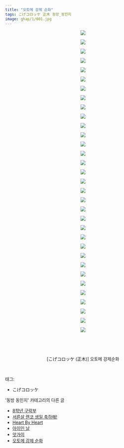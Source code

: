 ```yaml
---
title: "오토메 강제 순화"
tags: こげコロッケ 正木 동방_동인지
image: ghap/1/001.jpg
---
```

<div class="article">
<p style="text-align: center; clear: none; float: none;"><img src="{{ site.nasurl }}/ghap/1/001.jpg"/></p>
<p style="text-align: center; clear: none; float: none;"><img src="{{ site.nasurl }}/ghap/1/002.jpg"/></p>
<p style="text-align: center; clear: none; float: none;"><img src="{{ site.nasurl }}/ghap/1/003.jpg"/></p>
<p style="text-align: center; clear: none; float: none;"><img src="{{ site.nasurl }}/ghap/1/004.jpg"/></p>
<p style="text-align: center; clear: none; float: none;"><img src="{{ site.nasurl }}/ghap/1/005.jpg"/></p>
<p style="text-align: center; clear: none; float: none;"><img src="{{ site.nasurl }}/ghap/1/006.jpg"/></p>
<p style="text-align: center; clear: none; float: none;"><img src="{{ site.nasurl }}/ghap/1/007.jpg"/></p>
<p style="text-align: center; clear: none; float: none;"><img src="{{ site.nasurl }}/ghap/1/008.jpg"/></p>
<p style="text-align: center; clear: none; float: none;"><img src="{{ site.nasurl }}/ghap/1/009.jpg"/></p>
<p style="text-align: center; clear: none; float: none;"><img src="{{ site.nasurl }}/ghap/1/010.jpg"/></p>
<p style="text-align: center; clear: none; float: none;"><img src="{{ site.nasurl }}/ghap/1/011.jpg"/></p>
<p style="text-align: center; clear: none; float: none;"><img src="{{ site.nasurl }}/ghap/1/012.jpg"/></p>
<p style="text-align: center; clear: none; float: none;"><img src="{{ site.nasurl }}/ghap/1/013.jpg"/></p>
<p style="text-align: center; clear: none; float: none;"><img src="{{ site.nasurl }}/ghap/1/014.jpg"/></p>
<p style="text-align: center; clear: none; float: none;"><img src="{{ site.nasurl }}/ghap/1/015.jpg"/></p>
<p style="text-align: center; clear: none; float: none;"><img src="{{ site.nasurl }}/ghap/1/016.jpg"/></p>
<p style="text-align: center; clear: none; float: none;"><img src="{{ site.nasurl }}/ghap/1/017.jpg"/></p>
<p style="text-align: center; clear: none; float: none;"><img src="{{ site.nasurl }}/ghap/1/018.jpg"/></p>
<p style="text-align: center; clear: none; float: none;"><img src="{{ site.nasurl }}/ghap/1/019.jpg"/></p>
<p style="text-align: center; clear: none; float: none;"><img src="{{ site.nasurl }}/ghap/1/020.jpg"/></p>
<p style="text-align: center; clear: none; float: none;"><img src="{{ site.nasurl }}/ghap/1/021.jpg"/></p>
<p style="text-align: center; clear: none; float: none;"><img src="{{ site.nasurl }}/ghap/1/022.jpg"/></p>
<p style="text-align: center; clear: none; float: none;"><img src="{{ site.nasurl }}/ghap/1/023.jpg"/></p>
<p style="text-align: center; clear: none; float: none;"><img src="{{ site.nasurl }}/ghap/1/024.jpg"/></p>
<p style="text-align: center; clear: none; float: none;"><img src="{{ site.nasurl }}/ghap/1/025.jpg"/></p>
<p style="text-align: center; clear: none; float: none;"><img src="{{ site.nasurl }}/ghap/1/026.jpg"/></p>
<p style="text-align: center; clear: none; float: none;"><img src="{{ site.nasurl }}/ghap/1/027.jpg"/></p>
<p style="text-align: center; clear: none; float: none;"><img src="{{ site.nasurl }}/ghap/1/028.jpg"/></p>
<p style="text-align: center; clear: none; float: none;"><img src="{{ site.nasurl }}/ghap/1/029.jpg"/></p>
<p style="text-align: center; clear: none; float: none;"><img src="{{ site.nasurl }}/ghap/1/030.jpg"/></p>
<p style="text-align: center; clear: none; float: none;"><img src="{{ site.nasurl }}/ghap/1/031.jpg"/></p>
<p style="text-align: center; clear: none; float: none;"><img src="{{ site.nasurl }}/ghap/1/032.jpg"/></p>
<p style="text-align: center; clear: none; float: none;"><img src="{{ site.nasurl }}/ghap/1/033.jpg"/></p>
<p style="text-align: center; clear: none; float: none;"><br/></p>
<p style="text-align: center; clear: none; float: none;"><br/></p>
<p style="text-align: center; clear: none; float: none;">[こげコロッケ (正木)] 오토메 강제순화</p>
<p><br/></p>
</div><div class="tagTrail">
<p>태그: </p>
<ul>
<li>こげコロッケ</li>
</ul>
</div><div class="another">
<p>'동방 동인지' 카테고리의 다른 글</p>
<ul>
<li><a href="/2016-06-16-ghap_6">8학년 구락부</a></li>
<li><a href="/2016-06-16-ghap_5">서른살 렌코 생일 축하해!</a></li>
<li><a href="/2016-06-16-ghap_4">Heart By Heart</a></li>
<li><a href="/2016-06-16-ghap_3">아이인 날</a></li>
<li><a href="/2016-06-16-ghap_2">앗가이</a></li>
<li><a href="/2016-06-16-ghap_1">오토메 강제 순화</a></li>
</ul>
</div>